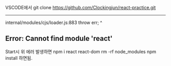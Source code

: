 VSCODE에서 git clone https://github.com/Clockingjun/react-practice.git


------------------------------
internal/modules/cjs/loader.js:883
  throw err;
  ^

Error: Cannot find module 'react'
------------------------------
Start시 위 에러 발생하면
npm i react react-dom
rm -rf node_modules
npm install
하면됨.
